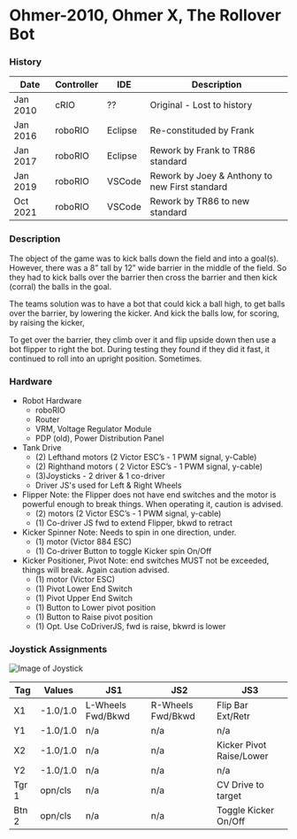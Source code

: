 # Ohmer-2010, Ohmer X, The Rollover Bot

### History

 Date | Controller | IDE | Description
 -----|------------|-----|------------
 Jan 2010 | cRIO | ?? | Original - Lost to history
 Jan 2016 | roboRIO | Eclipse | Re-constituded by Frank
 Jan 2017 | roboRIO | Eclipse | Rework by Frank to TR86 standard
 Jan 2019 | roboRIO | VSCode | Rework by Joey & Anthony to new First standard
 Oct 2021 | roboRIO | VSCode | Rework by TR86 to new standard

### Description
The object of the game was to kick balls down the field and into a goal(s).  However, there was a 8” tall by 12” wide barrier in the middle of the field.  So they had to kick balls over the barrier then cross the barrier and then kick (corral) the balls in the goal.

The teams solution was to have a bot that could kick a ball high, to get balls over the barrier, by lowering the kicker.  And kick the balls low, for scoring, by raising the kicker,

To get over the barrier, they climb over it and flip upside down then use a bot flipper to right the bot.  During testing they found if they did it fast, it continued to roll into an upright position.  Sometimes.

### Hardware
* Robot Hardware
    * roboRIO
    * Router
    * VRM, Voltage Regulator Module
    * PDP (old), Power Distribution Panel
* Tank Drive
    * (2) Lefthand motors (2 Victor ESC’s - 1 PWM signal, y-Cable)
    * (2) Righthand motors ( 2 Victor ESC’s - 1 PWM signal, y-cable)
    * (3)Joysticks - 2 driver & 1 co-driver
    * Driver JS's used for Left & Right Wheels
* Flipper Note: the Flipper does not have end switches and the motor is powerful enough to break things.  When operating it, caution is advised.
    * (2) motors (2 Victor ESC’s - 1 PWM signal, y-cable)
    * (1) Co-driver JS fwd to extend Flipper, bkwd to retract
* Kicker Spinner  Note: Needs to spin in one direction, under.
    * (1) motor (Victor 884 ESC)
    * (1) Co-driver Button to toggle Kicker spin On/Off
* Kicker Positioner, Pivot  Note: end switches MUST not be exceeded, things will break.  Again caution advised.
    * (1) motor (Victor ESC)
    * (1) Pivot Lower End Switch
    * (1) Pivot Upper End Switch
    * (1) Button to Lower pivot position
    * (1) Button to Raise pivot position
    * (1) Opt. Use CoDriverJS, fwd is raise, bkwrd is lower 

### Joystick Assignments

![Image of Joystick](https://github.com/teamresistance/RolloverBot-2019/blob/master/RO/images/joystick360.jpg)

 Tag | Values | JS1 | JS2 | JS3
 ----|--------|-----|-----|----
  X1 | -1.0/1.0 | L-Wheels Fwd/Bkwd | R-Wheels Fwd/Bkwd | Flip Bar Ext/Retr
  Y1 | -1.0/1.0 | n/a | n/a | n/a | n/a
  X2 | -1.0/1.0 | n/a | n/a | Kicker Pivot Raise/Lower
  Y2 | -1.0/1.0 | n/a | n/a | n/a | n/a
  Tgr 1 | opn/cls | n/a | n/a | CV Drive to target
  Btn 2 | opn/cls | n/a | n/a | Toggle Kicker On/Off

